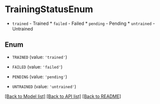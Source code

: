 # TrainingStatusEnum

* `trained` - Trained * `failed` - Failed * `pending` - Pending * `untrained` - Untrained

## Enum

* `TRAINED` (value: `'trained'`)

* `FAILED` (value: `'failed'`)

* `PENDING` (value: `'pending'`)

* `UNTRAINED` (value: `'untrained'`)

[[Back to Model list]](../README.md#documentation-for-models) [[Back to API list]](../README.md#documentation-for-api-endpoints) [[Back to README]](../README.md)


